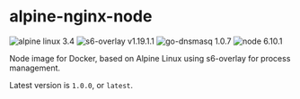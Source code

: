 # alpine-nginx-node
![alpine linux 3.4](https://img.shields.io/badge/alpine%20linux-3.4-blue.svg) ![s6-overlay v1.19.1.1](https://img.shields.io/badge/s6--overlay-v1.19.1.1-blue.svg) ![go-dnsmasq 1.0.7](https://img.shields.io/badge/go--dnsmasq-1.0.7-blue.svg) ![node 6.10.1](https://img.shields.io/badge/node-6.10.1-blue.svg)

Node image for Docker, based on Alpine Linux using s6-overlay for process management.

Latest version is `1.0.0`, or `latest`.

